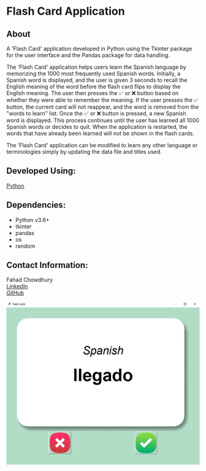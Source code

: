 # **Flash Card Application**

## About
A 'Flash Card' application developed in Python using the Tkinter package for the user interface and the Pandas package for data handling.

The 'Flash Card' application helps users learn the Spanish language by memorizing the 1000 most frequently used Spanish words. Initially, a Spanish word is displayed, and the user is given 3 seconds to recall the English meaning of the word before the flash card flips to display the English meaning. The user then presses the ✅ or ❌ button based on whether they were able to remember the meaning. If the user presses the ✅ button, the current card will not reappear, and the word is removed from the "words to learn" list. Once the ✅ or ❌ button is pressed, a new Spanish word is displayed. This process continues until the user has learned all 1000 Spanish words or decides to quit. When the application is restarted, the words that have already been learned will not be shown in the flash cards.

The 'Flash Card' application can be modified to learn any other language or terminologies simply by updating the data file and titles used.



## Developed Using:
[Python](https://www.python.org/)

## Dependencies:
- Python v3.6+
- tkinter
- pandas
- os
- random


## Contact Information:
Fahad Chowdhury\
[LinkedIn](https://www.linkedin.com/in/fahad-chowdhury-fi)\
[GitHub](https://github.com/Fahad-Chowdhury)

![Image Link](https://github.com/Fahad-Chowdhury/flash-card-app/blob/main/flash_card_app.JPG)
